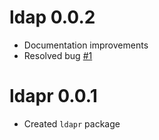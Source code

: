 # ldap 0.0.2

* Documentation improvements
* Resolved bug [#1](https://github.com/liamgilbey/ldapr/issues/1)

# ldapr 0.0.1

* Created `ldapr` package

